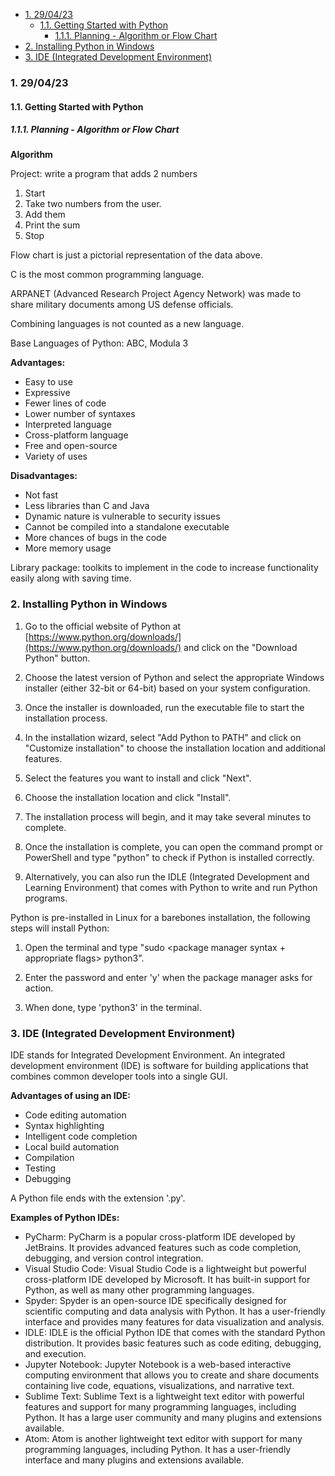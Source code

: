 - [1. 29/04/23](#1-290423)
  - [1.1. Getting Started with Python](#11-getting-started-with-python)
    - [1.1.1. Planning - Algorithm or Flow Chart](#111-planning---algorithm-or-flow-chart)
- [2. Installing Python in Windows](#2-installing-python-in-windows)
- [3. IDE (Integrated Development Environment)](#3-ide-integrated-development-environment)


### 1. 29/04/23

#### 1.1. Getting Started with Python

##### 1.1.1. Planning - Algorithm or Flow Chart

**Algorithm**

Project: write a program that adds 2 numbers

1. Start
2. Take two numbers from the user.
3. Add them
4. Print the sum
5. Stop

Flow chart is just a pictorial representation of the data above.

C is the most common programming language.

ARPANET (Advanced Research Project Agency Network) was made to share military documents among US defense officials.

Combining languages is not counted as a new language.

Base Languages of Python: ABC, Modula 3

**Advantages:**

- Easy to use
- Expressive
- Fewer lines of code
- Lower number of syntaxes
- Interpreted language
- Cross-platform language
- Free and open-source
- Variety of uses

**Disadvantages:**

- Not fast
- Less libraries than C and Java
- Dynamic nature is vulnerable to security issues
- Cannot be compiled into a standalone executable
- More chances of bugs in the code
- More memory usage

Library package: toolkits to implement in the code to increase functionality easily along with saving time.

### 2. Installing Python in Windows

1. Go to the official website of Python at [https://www.python.org/downloads/](https://www.python.org/downloads/) and click on the "Download Python" button.

2. Choose the latest version of Python and select the appropriate Windows installer (either 32-bit or 64-bit) based on your system configuration.

3. Once the installer is downloaded, run the executable file to start the installation process.

4. In the installation wizard, select "Add Python to PATH" and click on "Customize installation" to choose the installation location and additional features.

5. Select the features you want to install and click "Next".

6. Choose the installation location and click "Install".

7. The installation process will begin, and it may take several minutes to complete.

8. Once the installation is complete, you can open the command prompt or PowerShell and type "python" to check if Python is installed correctly.

9. Alternatively, you can also run the IDLE (Integrated Development and Learning Environment) that comes with Python to write and run Python programs.

Python is pre-installed in Linux for a barebones installation, the following steps will install Python:

1. Open the terminal and type "sudo <package manager syntax + appropriate flags> python3".

2. Enter the password and enter 'y' when the package manager asks for action.

3. When done, type 'python3' in the terminal.

### 3. IDE (Integrated Development Environment)

IDE stands for Integrated Development Environment. An integrated development environment (IDE) is software for building applications that combines common developer tools into a single GUI.

**Advantages of using an IDE:**

- Code editing automation
- Syntax highlighting
- Intelligent code completion
- Local build automation
- Compilation
- Testing
- Debugging

A Python file ends with the extension '.py'.

**Examples of Python IDEs:**

- PyCharm: PyCharm is a popular cross-platform IDE developed by JetBrains. It provides advanced features such as code completion, debugging, and version control integration.
- Visual Studio Code: Visual Studio Code is a lightweight but powerful cross-platform IDE developed by Microsoft. It has built-in support for Python, as well as many other programming languages.
- Spyder: Spyder is an open-source IDE specifically designed for scientific computing and data analysis with Python. It has a user-friendly interface and provides many features for data visualization and analysis.
- IDLE: IDLE is the official Python IDE that comes with the standard Python distribution. It provides basic features such as code editing, debugging, and execution.
- Jupyter Notebook: Jupyter Notebook is a web-based interactive computing environment that allows you to create and share documents containing live code, equations, visualizations, and narrative text.
- Sublime Text: Sublime Text is a lightweight text editor with powerful features and support for many programming languages, including Python. It has a large user community and many plugins and extensions available.
- Atom: Atom is another lightweight text editor with support for many programming languages, including Python. It has a user-friendly interface and many plugins and extensions available.

